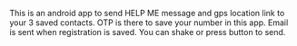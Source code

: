 This is an android app to send HELP ME message and gps location link to your 3 saved contacts.
OTP is there to save your number in this app.
Email is sent when registration is saved.
You can shake or press button to send.
